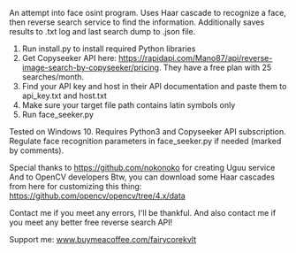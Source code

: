 An attempt into face osint program. Uses Haar cascade to recognize a face, then reverse search service to find the information. Additionally saves results to .txt log and last search dump to .json file.

1. Run install.py to install required Python libraries
2. Get Copyseeker API here: https://rapidapi.com/Mano87/api/reverse-image-search-by-copyseeker/pricing. They have a free plan with 25 searches/month.
3. Find your API key and host in their API documentation and paste them to api_key.txt and host.txt
4. Make sure your target file path contains latin symbols only
5. Run face_seeker.py

Tested on Windows 10.
Requires Python3 and Copyseeker API subscription.
Regulate face recognition parameters in face_seeker.py if needed (marked by comments).

Special thanks to https://github.com/nokonoko for creating Uguu service
And to OpenCV developers
Btw, you can download some Haar cascades from here for customizing this thing: https://github.com/opencv/opencv/tree/4.x/data

Contact me if you meet any errors, I'll be thankful. And also contact me if you meet any better free reverse search API!

Support me: www.buymeacoffee.com/fairycorekvlt
